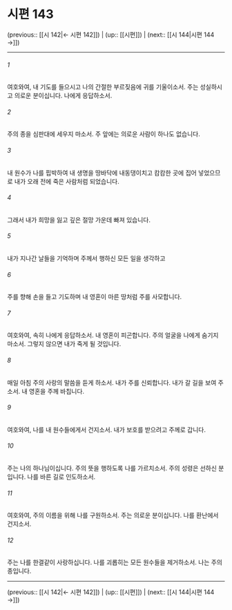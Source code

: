 # 시편 143

(previous:: [[시 142|← 시편 142]]) | (up:: [[시편]]) | (next:: [[시 144|시편 144 →]])

***




###### 1 

여호와여, 내 기도를 들으시고 나의 간절한 부르짖음에 귀를 기울이소서. 주는 성실하시고 의로운 분이십니다. 나에게 응답하소서. 



###### 2 

주의 종을 심판대에 세우지 마소서. 주 앞에는 의로운 사람이 하나도 없습니다. 



###### 3 

내 원수가 나를 핍박하여 내 생명을 땅바닥에 내동댕이치고 캄캄한 곳에 집어 넣었으므로 내가 오래 전에 죽은 사람처럼 되었습니다. 



###### 4 

그래서 내가 희망을 잃고 깊은 절망 가운데 빠져 있습니다. 



###### 5 

내가 지나간 날들을 기억하며 주께서 행하신 모든 일을 생각하고 



###### 6 

주를 향해 손을 들고 기도하며 내 영혼이 마른 땅처럼 주를 사모합니다. 



###### 7 

여호와여, 속히 나에게 응답하소서. 내 영혼이 피곤합니다. 주의 얼굴을 나에게 숨기지 마소서. 그렇지 않으면 내가 죽게 될 것입니다. 



###### 8 

매일 아침 주의 사랑의 말씀을 듣게 하소서. 내가 주를 신뢰합니다. 내가 갈 길을 보여 주소서. 내 영혼을 주께 바칩니다. 



###### 9 

여호와여, 나를 내 원수들에게서 건지소서. 내가 보호를 받으려고 주께로 갑니다. 



###### 10 

주는 나의 하나님이십니다. 주의 뜻을 행하도록 나를 가르치소서. 주의 성령은 선하신 분입니다. 나를 바른 길로 인도하소서. 



###### 11 

여호와여, 주의 이름을 위해 나를 구원하소서. 주는 의로운 분이십니다. 나를 환난에서 건지소서. 



###### 12 

주는 나를 한결같이 사랑하십니다. 나를 괴롭히는 모든 원수들을 제거하소서. 나는 주의 종입니다.

***

(previous:: [[시 142|← 시편 142]]) | (up:: [[시편]]) | (next:: [[시 144|시편 144 →]])
